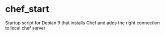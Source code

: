# chef_start
Startup script for Debian 9 that installs Chef and adds the right connection to local chef server
